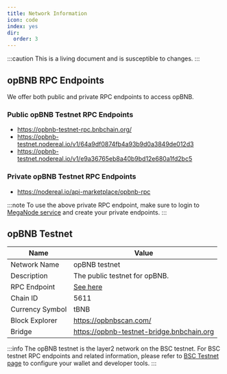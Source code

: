 ```yaml
---
title: Network Information
icon: code
index: yes
dir:
  order: 3
---
```


:::caution 
This is a living document and is susceptible to changes. 
:::

## opBNB RPC Endpoints

We offer both public and private RPC endpoints to access opBNB. 

### Public opBNB Testnet RPC Endpoints

 - https://opbnb-testnet-rpc.bnbchain.org/
 - https://opbnb-testnet.nodereal.io/v1/64a9df0874fb4a93b9d0a3849de012d3
 - https://opbnb-testnet.nodereal.io/v1/e9a36765eb8a40b9bd12e680a1fd2bc5

### Private opBNB Testnet RPC Endpoints

 - https://nodereal.io/api-marketplace/opbnb-rpc 

:::note
To use the above private RPC endpoint, make sure to login to [MegaNode service](https://nodereal.io/meganode) and create your private endpoints.
:::

## opBNB Testnet

| Name            | Value                                     |
|-----------------|-------------------------------------------|
| Network Name    | opBNB testnet                             |
| Description     | The public testnet for opBNB.             |
| RPC Endpoint    | [See here](#opbnb-rpc-endpoints)   |
| Chain ID        | 5611                                      |
| Currency Symbol | tBNB                                      |
| Block Explorer  | https://opbnbscan.com/                    |
| Bridge          | https://opbnb-testnet-bridge.bnbchain.org |

:::info
The opBNB testnet is the layer2 network on the BSC testnet. For BSC testnet RPC endpoints and related information, please refer to [BSC Testnet page](https://docs.bnbchain.org/docs/rpc) to configure your wallet and developer tools. 
:::

